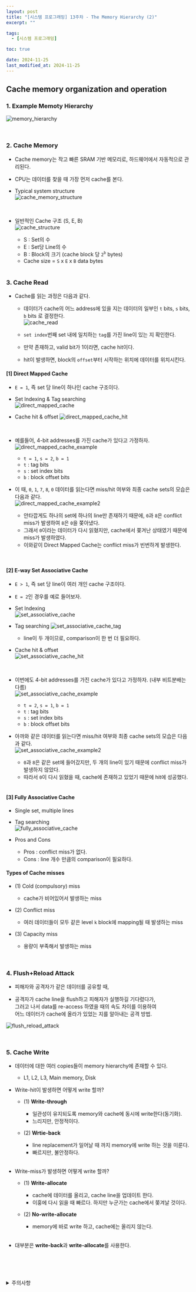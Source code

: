 ```yaml
---
layout: post
title: "[시스템 프로그래밍] 13주차 - The Memory Hierarchy (2)"
excerpt: ""

tags:
  - [시스템 프로그래밍]

toc: true

date: 2024-11-25
last_modified_at: 2024-11-25
---
```

## Cache memory organization and operation
### 1. Example Memoty Hierarchy
![memory_hierarchy][def]  

<br>

### 2. Cache Memory
- Cache memory는 작고 빠른 SRAM 기반 메모리로, 하드웨어에서 자동적으로 관리된다.  

- CPU는 데이터를 찾을 때 가장 먼저 cache를 본다.  

- Typical system structure  
![cache_memory_structure][def2]  

<br>

- 일반적인 Cache 구조 (S, E, B)  
![cache_structure][def3]  

  - S : Set의 수  
  - E : Set당 Line의 수  
  - B : Block의 크기 (cache block 당 `2`<sup>`b`</sup> bytes)  
  - Cache size = `S` x `E` x `B` data bytes  

  <br>

### 3. Cache Read
- Cache를 읽는 과정은 다음과 같다.  
  - 데이터가 cache의 어느 address에 있을 지는 데이터의 일부인 `t` bits, `s` bits, `b` bits 로 결정한다.  
  ![cache_read][def4]

  - `set index`번째 set 내에 일치하는 `tag`를 가진 line이 있는 지 확인한다.  

  - 만약 존재하고, valid bit가 1이라면, cache hit이다.  
  
  - hit이 발생하면, block의 `offset`부터 시작하는 위치에 데이터를 위치시킨다.  

#### [1] Direct Mapped Cache
- `E = 1`, 즉 set 당 line이 하나인 cache 구조이다.  

- Set Indexing & Tag searching  
![direct_mapped_cache][def5]

- Cache hit & offset
![direct_mapped_cache_hit][def6]

<br>

- 예를들어, 4-bit addresses를 가진 cache가 있다고 가정하자.  
![direct_mapped_cache_example][def7]
  - `t = 1`, `s = 2`, `b = 1`  
  - `t` : tag bits  
  - `s` : set index bits  
  - `b` : block offset bits  

- 이 때, `0`, `1`, `7`, `8`, `0` 데이터를 읽는다면 miss/hit 여부와 최종 cache sets의 모습은 다음과 같다.  
![direct_mapped_cache_example2][def8]
  - 안타깝게도 하나의 set에 하나의 line만 존재하기 때문에, `0`과 `8`은 conflict miss가 발생하여 `8`은 `0`을 쫒아냈다.  
  - 그래서 `0`이라는 데이터가 다시 읽혔지만, cache에서 쫒겨난 상태였기 때문에 miss가 발생하였다.  
  - 이와같이 Direct Mapped Cache는 conflict miss가 빈번하게 발생한다.  

<br>

#### [2] E-way Set Associative Cache  
- `E > 1`, 즉 set 당 line이 여러 개인 cache 구조이다.
- `E = 2`인 경우를 예로 들어보자.  

- Set Indexing  
![set_associative_cache][def9]

- Tag searching
![set_associative_cache_tag][def10]
  - line이 두 개이므로, comparison이 한 번 더 필요하다.  

- Cache hit & offset  
![set_associative_cache_hit][def11]

<br>

- 이번에도 4-bit addresses를 가진 cache가 있다고 가정하자. (내부 비트분배는 다름)  
![set_associative_cache_example][def12]
  - `t = 2`, `s = 1`, `b = 1`
  - `t` : tag bits
  - `s` : set index bits
  - `b` : block offset bits  

- 아까와 같은 데이터를 읽는다면 miss/hit 여부와 최종 cache sets의 모습은 다음과 같다.  
![set_associative_cache_example2][def13]
  - `0`과 `8`은 같은 set에 들어갔지만, 두 개의 line이 있기 때문에 conflict miss가 발생하지 않았다.  
  - 따라서 `0`이 다시 읽혔을 때, cache에 존재하고 있었기 때문에 hit에 성공했다.  

  <br>

#### [3] Fully Associative Cache
- Single set, multiple lines

- Tag searching  
![fully_associative_cache][def14]

- Pros and Cons
  - Pros : conflict miss가 없다.
  - Cons : line 개수 만큼의 comparison이 필요하다.  

#### Types of Cache misses
- (1) Cold (compulsory) miss
  - cache가 비어있어서 발생하는 miss

- (2) Conflict miss
  - 여러 데이터들이 모두 같은 level `k` block에 mapping될 때 발생하는 miss  

- (3) Capacity miss
  - 용량이 부족해서 발생하는 miss  

<br>

### 4. Flush+Reload Attack  
- 피해자와 공격자가 같은 데이터를 공유할 때,  

- 공격자가 cache line을 flush하고 피해자가 실행하길 기다렸다가,  
그러고 나서 data를 re-access 하였을 때의 속도 차이를 이용하여  
어느 데이터가 cache에 올라가 있었는 지를 알아내는 공격 방법.  

![flush_reload_attack][def15]

<br>

### 5. Cache Write
- 데이터에 대한 여러 copies들이 memory hierarchy에 존재할 수 있다.
  - L1, L2, L3, Main memory, Disk

- Write-hit이 발생하면 어떻게 write 할까?
  - (1) **Write-through**
    - 일관성이 유지되도록 memory와 cache에 동시에 write한다(동기화).
    - 느리지만, 안정적이다.
  - (2) **Wrtie-back**
    - line replacement가 일어날 때 까지 memory에 write 하는 것을 미룬다.  
    - 빠르지만, 불안정하다.

    <br>

- Write-miss가 발생하면 어떻게 write 할까?
  - (1) **Write-allocate**
    - cache에 데이터를 올리고, cache line을 업데이트 한다.  
    - 이훙에 다시 읽을 때 빠르다. 하지만 누군가는 cache에서 쫒겨날 것이다.  
  - (2) **No-write-allocate**
    - memory에 바로 write 하고, cache에는 올리지 않는다.

    <br>

- 대부분은 **write-back**과 **write-allocate**를 사용한다.  

<br>
<br>
<br>
<br>
<details>
<summary>주의사항</summary>
<div markdown="1">  

이 포스팅은 강원대학교 송원준 교수님의 시스템 프로그래밍 수업을 들으며 내용을 정리 한 것입니다.  
수업 내용에 대한 저작권은 교수님께 있으니,  
다른 곳으로의 무분별한 내용 복사를 자제해 주세요.  

</div>
</details>

[def]: https://i.imgur.com/l6V9EB8.png
[def2]: https://i.imgur.com/eaNEfCN.png
[def3]: https://i.imgur.com/KCPx6DB.png
[def4]: https://i.imgur.com/LkxqKKv.png
[def5]: https://i.imgur.com/QnUANGy.png
[def6]: https://i.imgur.com/2meBwsh.png
[def7]: https://i.imgur.com/P3PyIRY.png
[def8]: https://i.imgur.com/KBFft4X.png
[def9]: https://i.imgur.com/JuJA2Dh.png
[def10]: https://i.imgur.com/yqPrUKG.png
[def11]: https://i.imgur.com/LZLzsaI.png
[def12]: https://i.imgur.com/cLXvjgX.png
[def13]: https://i.imgur.com/Hgejocv.png
[def14]: https://i.imgur.com/FDEdboX.png
[def15]: https://i.imgur.com/zqh2ihk.png